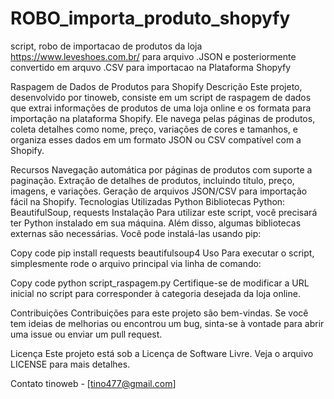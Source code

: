 # ROBO_importa_produto_shopyfy
script, robo de importacao de produtos da loja https://www.leveshoes.com.br/ para arquivo .JSON e posteriormente convertido em arquvo .CSV para importacao na Plataforma Shopyfy

Raspagem de Dados de Produtos para Shopify
Descrição
Este projeto, desenvolvido por tinoweb, consiste em um script de raspagem de dados que extrai informações de produtos de uma loja online e os formata para importação na plataforma Shopify. Ele navega pelas páginas de produtos, coleta detalhes como nome, preço, variações de cores e tamanhos, e organiza esses dados em um formato JSON ou CSV compatível com a Shopify.

Recursos
Navegação automática por páginas de produtos com suporte a paginação.
Extração de detalhes de produtos, incluindo título, preço, imagens, e variações.
Geração de arquivos JSON/CSV para importação fácil na Shopify.
Tecnologias Utilizadas
Python
Bibliotecas Python: BeautifulSoup, requests
Instalação
Para utilizar este script, você precisará ter Python instalado em sua máquina. Além disso, algumas bibliotecas externas são necessárias. Você pode instalá-las usando pip:

Copy code
pip install requests beautifulsoup4
Uso
Para executar o script, simplesmente rode o arquivo principal via linha de comando:

Copy code
python script_raspagem.py
Certifique-se de modificar a URL inicial no script para corresponder à categoria desejada da loja online.

Contribuições
Contribuições para este projeto são bem-vindas. Se você tem ideias de melhorias ou encontrou um bug, sinta-se à vontade para abrir uma issue ou enviar um pull request.

Licença
Este projeto está sob a Licença de Software Livre. Veja o arquivo LICENSE para mais detalhes.

Contato
tinoweb - [tino477@gmail.com]

